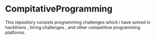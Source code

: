 # CompitativeProgramming
This repository consists programming challenges which i have solved in hackthons , hiring challenges , and other competitive programming platforms.
